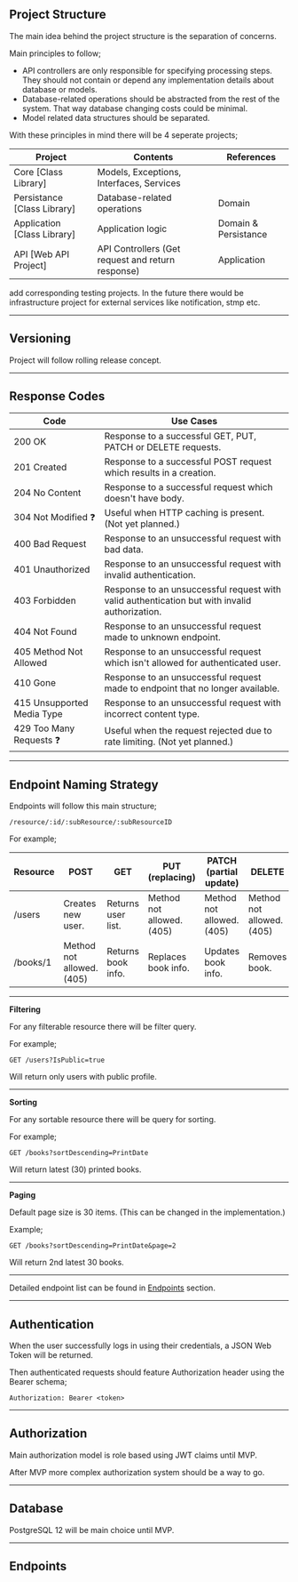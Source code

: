 ## Project Structure

The main idea behind the project structure is the separation of concerns.

Main principles to follow;

- API controllers are only responsible for specifying processing steps. They should not contain or depend any implementation details about database or models.
- Database-related operations should be abstracted from the rest of the system. That way database changing costs could be minimal.
- Model related data structures should be separated.

With these principles in mind there will be 4 seperate projects;

| Project | Contents | References |
|--|--|--|
| Core [Class Library] | Models, Exceptions, Interfaces, Services |  |
| Persistance [Class Library] | Database-related operations | Domain |
| Application [Class Library] | Application logic | Domain & Persistance |
| API [Web API Project] | API Controllers (Get request and return response) | Application |

add corresponding testing projects. In the future there would be infrastructure project for external services like notification, stmp etc.

---

## Versioning

Project will follow rolling release concept.

---

## Response Codes

| Code | Use Cases |
|--|--|
| 200 OK | Response to a successful GET, PUT, PATCH or DELETE requests. |
| 201 Created | Response to a successful POST request which results in a creation. |
| 204 No Content | Response to a successful request which doesn't have body. |
| 304 Not Modified ❓ | Useful when HTTP caching is present. (Not yet planned.) |
| 400 Bad Request | Response to an unsuccessful request with bad data. |
| 401 Unauthorized | Response to an unsuccessful request with invalid authentication. |
| 403 Forbidden | Response to an unsuccessful request with valid authentication but with invalid authorization. |
| 404 Not Found | Response to an unsuccessful request made to unknown endpoint. |
| 405 Method Not Allowed | Response to an unsuccessful request which isn't allowed for authenticated user. |
| 410 Gone | Response to an unsuccessful request made to endpoint that no longer available. |
| 415 Unsupported Media Type | Response to an unsuccessful request with incorrect content type. |
| 429 Too Many Requests ❓ | Useful when the request rejected due to rate limiting. (Not yet planned.) |

---

## Endpoint Naming Strategy

Endpoints will follow this main structure;

    /resource/:id/:subResource/:subResourceID

For example;

| Resource | POST | GET | PUT (replacing) | PATCH (partial update) | DELETE |
|--|--|--|--|--|--|
| /users | Creates new user. | Returns user list. | Method not allowed. (405) | Method not allowed. (405) | Method not allowed. (405) |
| /books/1 | Method not allowed. (405) | Returns book info. | Replaces book info. | Updates book info. | Removes book. |

---

**Filtering**

For any filterable resource there will be filter query.

For example;

    GET /users?IsPublic=true

Will return only users with public profile.

---

**Sorting**

For any sortable resource there will be query for sorting.

For example;

    GET /books?sortDescending=PrintDate

Will return latest (30) printed books.

---

**Paging**

Default page size is 30 items. (This can be changed in the implementation.)

Example;

    GET /books?sortDescending=PrintDate&page=2

Will return 2nd latest 30 books.

---

Detailed endpoint list can be found in [Endpoints](#endpoints) section.

---

## Authentication

When the user successfully logs in using their credentials, a JSON Web Token will be returned.

Then authenticated requests should feature Authorization header using the Bearer schema;

    Authorization: Bearer <token>

---

## Authorization

Main authorization model is role based using JWT claims until MVP.

After MVP more complex authorization system should be a way to go.

---

## Database

PostgreSQL 12 will be main choice until MVP.

---

## Endpoints
